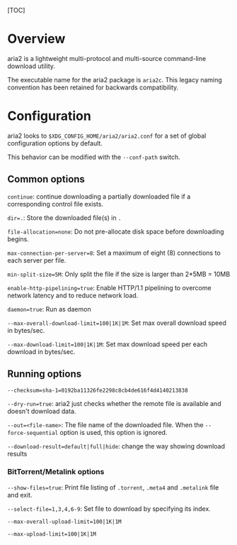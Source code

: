 [TOC]

# Overview
aria2 is a lightweight multi-protocol and multi-source command-line download utility.

The executable name for the aria2 package is `aria2c`. This legacy naming convention has been retained for backwards compatibility.

# Configuration
aria2 looks to `$XDG_CONFIG_HOME/aria2/aria2.conf` for a set of global configuration options by default.

This behavior can be modified with the `--conf-path` switch.

## Common options
`continue`: continue downloading a partially downloaded file if a corresponding control file exists.

`dir=.`: Store the downloaded file(s) in `.`

`file-allocation=none`: Do not pre-allocate disk space before downloading begins.

`max-connection-per-server=8`: Set a maximum of eight (8) connections to each server per file.

`min-split-size=5M`: Only split the file if the size is larger than 2*5MB = 10MB

`enable-http-pipelining=true`: Enable HTTP/1.1 pipelining to overcome network latency and to reduce network load.

`daemon=true`: Run as daemon

`--max-overall-download-limit=100|1K|1M`: Set max overall download speed in bytes/sec.

`--max-download-limit=100|1K|1M`: Set max download speed per each download in bytes/sec.

## Running options
`--checksum=sha-1=0192ba11326fe2298c8cb4de616f4d4140213838`

`--dry-run=true`: aria2 just checks whether the remote file is available and doesn't download data.

`--out=<file-name>`: The file name of the downloaded file. When the `--force-sequential` option is used, this option is ignored.

`--download-result=default|full|hide`: change the way showing download results

### BitTorrent/Metalink options
`--show-files=true`: Print file listing of `.torrent`, `.meta4` and `.metalink` file and exit.

`--select-file=1,3,4,6-9`: Set file to download by specifying its index.

`--max-overall-upload-limit=100|1K|1M`

`--max-upload-limit=100|1K|1M`
